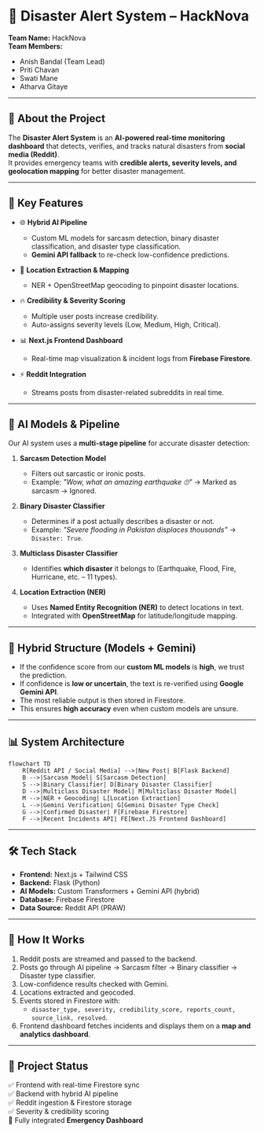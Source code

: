 # 🚨 Disaster Alert System – HackNova

**Team Name:** HackNova  
**Team Members:**  
- Anish Bandal (Team Lead)  
- Priti Chavan  
- Swati Mane  
- Atharva Gitaye  

---

## 📌 About the Project  
The **Disaster Alert System** is an **AI-powered real-time monitoring dashboard** that detects, verifies, and tracks natural disasters from **social media (Reddit)**.  
It provides emergency teams with **credible alerts, severity levels, and geolocation mapping** for better disaster management.  

---

## 🔑 Key Features  
- 🌐 **Hybrid AI Pipeline**  
  - Custom ML models for sarcasm detection, binary disaster classification, and disaster type classification.  
  - **Gemini API fallback** to re-check low-confidence predictions.  

- 📍 **Location Extraction & Mapping**  
  - NER + OpenStreetMap geocoding to pinpoint disaster locations.  

- 🔥 **Credibility & Severity Scoring**  
  - Multiple user posts increase credibility.  
  - Auto-assigns severity levels (Low, Medium, High, Critical).  

- 📊 **Next.js Frontend Dashboard**  
  - Real-time map visualization & incident logs from **Firebase Firestore**.  

- ⚡ **Reddit Integration**  
  - Streams posts from disaster-related subreddits in real time.  

---

## 🤖 AI Models & Pipeline  

Our AI system uses a **multi-stage pipeline** for accurate disaster detection:

1. **Sarcasm Detection Model**  
   - Filters out sarcastic or ironic posts.  
   - Example: *"Wow, what an amazing earthquake 🙄"* → Marked as sarcasm → Ignored.  

2. **Binary Disaster Classifier**  
   - Determines if a post actually describes a disaster or not.  
   - Example: *"Severe flooding in Pakistan displaces thousands"* → `Disaster: True`.  

3. **Multiclass Disaster Classifier**  
   - Identifies **which disaster** it belongs to (Earthquake, Flood, Fire, Hurricane, etc. – 11 types).  

4. **Location Extraction (NER)**  
   - Uses **Named Entity Recognition (NER)** to detect locations in text.  
   - Integrated with **OpenStreetMap** for latitude/longitude mapping.  

---

## 🔄 Hybrid Structure (Models + Gemini)  
- If the confidence score from our **custom ML models** is **high**, we trust the prediction.  
- If confidence is **low or uncertain**, the text is re-verified using **Google Gemini API**.  
- The most reliable output is then stored in Firestore.  
- This ensures **high accuracy** even when custom models are unsure.  

---

## 📊 System Architecture

```mermaid
flowchart TD
    R[Reddit API / Social Media] -->|New Post| B[Flask Backend]
    B -->|Sarcasm Model| S[Sarcasm Detection]
    S -->|Binary Classifier| D[Binary Disaster Classifier]
    D -->|Multiclass Disaster Model| M[Multiclass Disaster Model]
    M -->|NER + Geocoding| L[Location Extraction]
    L -->|Gemini Verification| G[Gemini Disaster Type Check]
    G -->|Confirmed Disaster| F[Firebase Firestore]
    F -->|Recent Incidents API| FE[Next.JS Frontend Dashboard]

```

---

## 🛠️ Tech Stack  
- **Frontend:** Next.js + Tailwind CSS  
- **Backend:** Flask (Python)  
- **AI Models:** Custom Transformers + Gemini API (hybrid)  
- **Database:** Firebase Firestore  
- **Data Source:** Reddit API (PRAW)  

---

## 🚀 How It Works  
1. Reddit posts are streamed and passed to the backend.  
2. Posts go through AI pipeline → Sarcasm filter → Binary classifier → Disaster type classifier.  
3. Low-confidence results checked with Gemini.  
4. Locations extracted and geocoded.  
5. Events stored in Firestore with:  
   - `disaster_type, severity, credibility_score, reports_count, source_link, resolved`.  
6. Frontend dashboard fetches incidents and displays them on a **map and analytics dashboard**.  

---

## 📂 Project Status  
✅ Frontend with real-time Firestore sync  
✅ Backend with hybrid AI pipeline  
✅ Reddit ingestion & Firestore storage  
✅ Severity & credibility scoring  
🚀 Fully integrated **Emergency Dashboard**  
